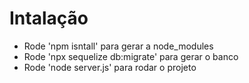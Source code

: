 # Intalação

* Rode 'npm isntall' para gerar a node_modules
* Rode 'npx sequelize db:migrate' para gerar o banco
* Rode 'node server.js' para rodar o projeto
